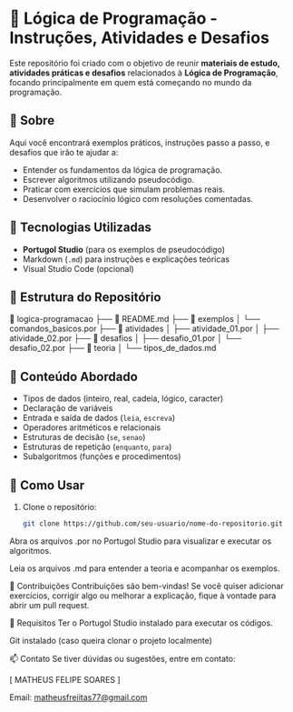 # 🧠 Lógica de Programação - Instruções, Atividades e Desafios

Este repositório foi criado com o objetivo de reunir **materiais de estudo, atividades práticas e desafios** relacionados à **Lógica de Programação**, focando principalmente em quem está começando no mundo da programação.

## 📘 Sobre

Aqui você encontrará exemplos práticos, instruções passo a passo, e desafios que irão te ajudar a:

- Entender os fundamentos da lógica de programação.
- Escrever algoritmos utilizando pseudocódigo.
- Praticar com exercícios que simulam problemas reais.
- Desenvolver o raciocínio lógico com resoluções comentadas.

## 🧰 Tecnologias Utilizadas

- **Portugol Studio** (para os exemplos de pseudocódigo)
- Markdown (`.md`) para instruções e explicações teóricas
- Visual Studio Code (opcional)

## 📂 Estrutura do Repositório

📁 logica-programacao
├── 📄 README.md
├── 📁 exemplos
│ └── comandos_basicos.por
├── 📁 atividades
│ ├── atividade_01.por
│ ├── atividade_02.por
├── 📁 desafios
│ ├── desafio_01.por
│ └── desafio_02.por
├── 📁 teoria
│ └── tipos_de_dados.md



## 📝 Conteúdo Abordado

- Tipos de dados (inteiro, real, cadeia, lógico, caracter)
- Declaração de variáveis
- Entrada e saída de dados (`leia`, `escreva`)
- Operadores aritméticos e relacionais
- Estruturas de decisão (`se`, `senao`)
- Estruturas de repetição (`enquanto`, `para`)
- Subalgoritmos (funções e procedimentos)

## 🚀 Como Usar

1. Clone o repositório:
   ```bash
   git clone https://github.com/seu-usuario/nome-do-repositorio.git
Abra os arquivos .por no Portugol Studio para visualizar e executar os algoritmos.

Leia os arquivos .md para entender a teoria e acompanhar os exemplos.

🤝 Contribuições
Contribuições são bem-vindas! Se você quiser adicionar exercícios, corrigir algo ou melhorar a explicação, fique à vontade para abrir um pull request.

📌 Requisitos
Ter o Portugol Studio instalado para executar os códigos.

Git instalado (caso queira clonar o projeto localmente)

📫 Contato
Se tiver dúvidas ou sugestões, entre em contato:

[ MATHEUS FELIPE SOARES ]

Email: matheusfreiitas77@gmail.com
